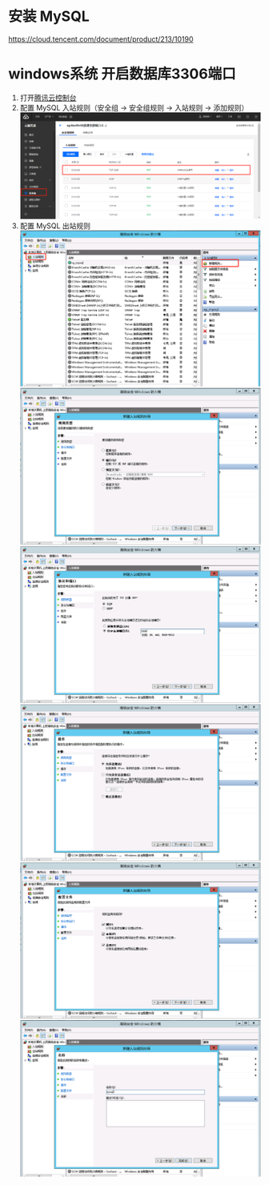 # 安装 MySQL
https://cloud.tencent.com/document/product/213/10190

# windows系统 开启数据库3306端口
1. 打开[腾讯云控制台](https://console.cloud.tencent.com/cvm)
2. 配置 MySQL 入站规则（安全组 -> 安全组规则 -> 入站规则 -> 添加规则）
![配置MySQL入站规则](https://raw.githubusercontent.com/DoughtyYo/xyRep/master/images/mysql_rule.png)
3. 配置 MySQL 出站规则
![配置MySQL出站规则](https://raw.githubusercontent.com/DoughtyYo/xyRep/master/images/mysql_out_rule0.png)
![配置MySQL出站规则](https://raw.githubusercontent.com/DoughtyYo/xyRep/master/images/mysql_out_rule1.png)
![配置MySQL出站规则](https://raw.githubusercontent.com/DoughtyYo/xyRep/master/images/mysql_out_rule2.png)
![配置MySQL出站规则](https://raw.githubusercontent.com/DoughtyYo/xyRep/master/images/mysql_out_rule3.png)
![配置MySQL出站规则](https://raw.githubusercontent.com/DoughtyYo/xyRep/master/images/mysql_out_rule4.png)
![配置MySQL出站规则](https://raw.githubusercontent.com/DoughtyYo/xyRep/master/images/mysql_out_rule5.png)
